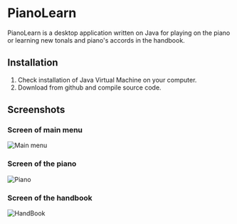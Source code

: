 # PianoLearn

PianoLearn is a desktop application written on Java for playing on the piano or learning new tonals and piano's accords in the handbook.  

## Installation 
1. Check installation of Java Virtual Machine on your computer.
1. Download from github and compile source code.

## Screenshots
### Screen of main menu 
![Main menu](/screenshots/Screenshot_MainMenu.png)
### Screen of the piano
![Piano](/screenshots/Screenshot_Piano.png)
### Screen of the handbook
![HandBook](/screenshots/Screenshot_HandBook.png)
